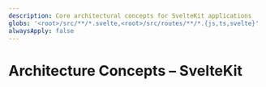 ```yaml
---
description: Core architectural concepts for SvelteKit applications
globs: '<root>/src/**/*.svelte,<root>/src/routes/**/*.{js,ts,svelte}'
alwaysApply: false
---
```


# Architecture Concepts – SvelteKit

<!--
TODO: Add content for sveltekit architecture-concepts.
Follow unified schema guidelines.
-->
